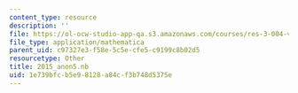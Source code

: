 ```yaml
---
content_type: resource
description: ''
file: https://ol-ocw-studio-app-qa.s3.amazonaws.com/courses/res-3-004-visualizing-materials-science-fall-2017/1e739bfcb5e98128a84cf3b748d5375e_2015_anon5.nb
file_type: application/mathematica
parent_uid: c97327e3-f58e-5c5e-cfe5-c9199c8b02d5
resourcetype: Other
title: 2015_anon5.nb
uid: 1e739bfc-b5e9-8128-a84c-f3b748d5375e
---
```

